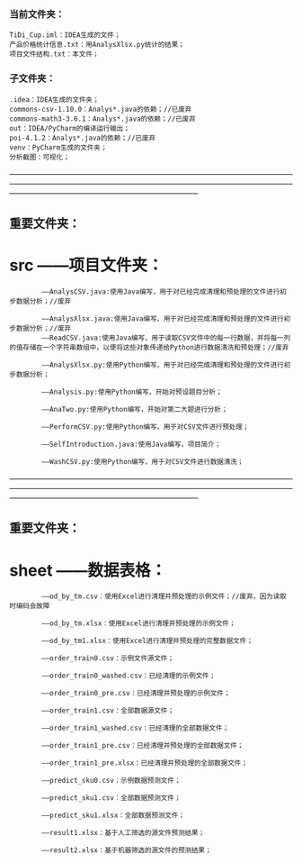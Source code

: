 ### 当前文件夹：
	TiDi_Cup.iml：IDEA生成的文件；
	产品价格统计信息.txt：用AnalysXlsx.py统计的结果；
	项目文件结构.txt：本文件；

### 子文件夹：
	.idea：IDEA生成的文件夹；
	commons-csv-1.10.0：Analys*.java的依赖；//已废弃
	commons-math3-3.6.1：Analys*.java的依赖；//已废弃
	out：IDEA/PyCharm的编译运行输出；
	poi-4.1.2：Analys*.java的依赖；//已废弃
	venv：PyCharm生成的文件夹；
	分析截图：可视化；

————————————————————————————————————————————————————————————————————————————————————————————————
## 重要文件夹：

# src ——项目文件夹：

            ——AnalysCSV.java:使用Java编写，用于对已经完成清理和预处理的文件进行初步数据分析；//废弃

            ——AnalysXlsx.java:使用Java编写，用于对已经完成清理和预处理的文件进行初步数据分析；//废弃
            ——ReadCSV.java:使用Java编写，用于读取CSV文件中的每一行数据，并将每一列的值存储在一个字符串数组中，以便将这些对象传递给Python进行数据清洗和预处理；//废弃

            ——AnalysXlsx.py:使用Python编写，用于对已经完成清理和预处理的文件进行初步数据分析；

			——Analysis.py:使用Python编写，开始对预设题目分析；
			
			——AnaTwo.py:使用Python编写，开始对第二大题进行分析；

            ——PerformCSV.py:使用Python编写，用于对CSV文件进行预处理；

            ——SelfIntroduction.java:使用Java编写，项目简介；

            ——WashCSV.py:使用Python编写，用于对CSV文件进行数据清洗；

————————————————————————————————————————————————————————————————————————————————————————————————
## 重要文件夹：

# sheet ——数据表格：

            ——od_by_tm.csv：使用Excel进行清理并预处理的示例文件；//废弃，因为读取时编码会故障

            ——od_by_tm.xlsx：使用Excel进行清理并预处理的示例文件；
			
			——od_by_tm1.xlsx：使用Excel进行清理并预处理的完整数据文件；

            ——order_train0.csv：示例文件源文件；

            ——order_train0_washed.csv：已经清理的示例文件；

            ——order_train0_pre.csv：已经清理并预处理的示例文件；
			
			——order_train1.csv：全部数据源文件；
			
			——order_train1_washed.csv：已经清理的全部数据文件；
			
			——order_train1_pre.csv：已经清理并预处理的全部数据文件；

			——order_train1_pre.xlsx：已经清理并预处理的全部数据文件；
			
			——predict_sku0.csv：示例数据预测文件；
			
			——predict_sku1.csv：全部数据预测文件；

			——predict_sku1.xlsx：全部数据预测文件；
			
			——result1.xlsx：基于人工筛选的源文件预测结果；

			——result2.xlsx：基于机器筛选的源文件的预测结果；

            


